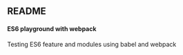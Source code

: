 ## README

#### ES6 playground with webpack

Testing ES6 feature and modules using babel and webpack

